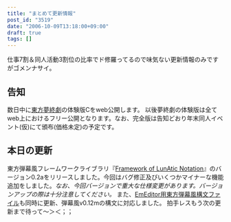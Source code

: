 ```yaml
---
title: "まとめて更新情報"
post_id: "3519"
date: "2006-10-09T13:18:00+09:00"
draft: true
tags: []
---
```



仕事7割＆同人活動3割位の比率でド修羅ってるので味気ない更新情報のみですがゴメンナサイ。
## 告知
数日中に[東方夢終劇](https://danmaq.com/!/thC/)の体験版Cをweb公開します。  以後夢終劇の体験版は全てweb上におけるフリー公開となります。なお、完全版は告知どおり年末同人イベント(仮)にて頒布(価格未定)の予定です。
## 本日の更新
東方弾幕風フレームワークライブラリ『[Framework of LunAtic Notation](https://danmaq.com/tag/flan)』のバージョン0.2aをリリースしました。今回はバグ修正及びいくつかマイナーな機能追加をしました。_なお、今回バージョンで重大な仕様変更があります。バージョンアップの際は十分注意してください。_ また、[EmEditor用東方弾幕風構文ファイル](https://danmaq.com/emeditor-danmakufu)も同時に更新、弾幕風v0.12mの構文に対応しました。 拍手レスもう次の更新まで待って～＞＜；；

